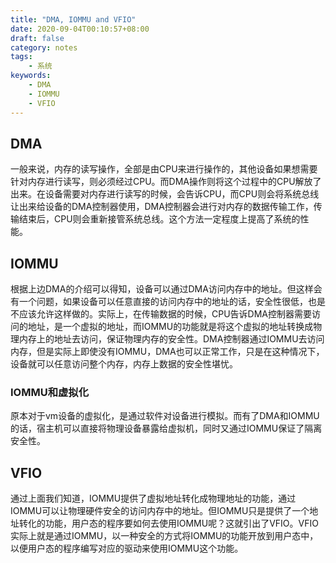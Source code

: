 ```yaml
---
title: "DMA, IOMMU and VFIO"
date: 2020-09-04T00:10:57+08:00
draft: false
category: notes
tags:
    - 系统
keywords:
    - DMA
    - IOMMU
    - VFIO
---
```

## DMA

一般来说，内存的读写操作，全部是由CPU来进行操作的，其他设备如果想需要针对内存进行读写，则必须经过CPU。而DMA操作则将这个过程中的CPU解放了出来。在设备需要对内存进行读写的时候，会告诉CPU，而CPU则会将系统总线让出来给设备的DMA控制器使用，DMA控制器会进行对内存的数据传输工作，传输结束后，CPU则会重新接管系统总线。这个方法一定程度上提高了系统的性能。
## IOMMU

根据上边DMA的介绍可以得知，设备可以通过DMA访问内存中的地址。但这样会有一个问题，如果设备可以任意直接的访问内存中的地址的话，安全性很低，也是不应该允许这样做的。实际上，在传输数据的时候，CPU告诉DMA控制器需要访问的地址，是一个虚拟的地址，而IOMMU的功能就是将这个虚拟的地址转换成物理内存上的地址去访问，保证物理内存的安全性。DMA控制器通过IOMMU去访问内存，但是实际上即使没有IOMMU，DMA也可以正常工作，只是在这种情况下，设备就可以任意访问整个内存，内存上数据的安全性堪忧。
### IOMMU和虚拟化

原本对于vm设备的虚拟化，是通过软件对设备进行模拟。而有了DMA和IOMMU的话，宿主机可以直接将物理设备暴露给虚拟机，同时又通过IOMMU保证了隔离安全性。
## VFIO

通过上面我们知道，IOMMU提供了虚拟地址转化成物理地址的功能，通过IOMMU可以让物理硬件安全的访问内存中的地址。但IOMMU只是提供了一个地址转化的功能，用户态的程序要如何去使用IOMMU呢？这就引出了VFIO。VFIO实际上就是通过IOMMU，以一种安全的方式将IOMMU的功能开放到用户态中，以便用户态的程序编写对应的驱动来使用IOMMU这个功能。






